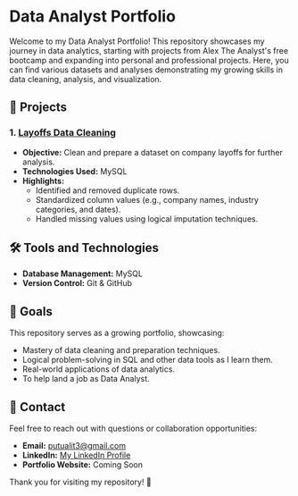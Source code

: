 # Data Analyst Portfolio

Welcome to my Data Analyst Portfolio! This repository showcases my journey in data analytics, starting with projects from Alex The Analyst's free bootcamp and expanding into personal and professional projects. Here, you can find various datasets and analyses demonstrating my growing skills in data cleaning, analysis, and visualization.

## 📂 Projects

### 1. [Layoffs Data Cleaning](Layoffs/README.md)
- **Objective:** Clean and prepare a dataset on company layoffs for further analysis.
- **Technologies Used:** MySQL
- **Highlights:**
  - Identified and removed duplicate rows.
  - Standardized column values (e.g., company names, industry categories, and dates).
  - Handled missing values using logical imputation techniques.

## 🛠️ Tools and Technologies
- **Database Management:** MySQL
- **Version Control:** Git & GitHub

## 🚀 Goals
This repository serves as a growing portfolio, showcasing:
- Mastery of data cleaning and preparation techniques.
- Logical problem-solving in SQL and other data tools as I learn them.
- Real-world applications of data analytics.
- To help land a job as Data Analyst.

## 📧 Contact
Feel free to reach out with questions or collaboration opportunities:
- **Email:** [putualit3@gmail.com](mailto:putualit3@gmail.com)
- **LinkedIn:** [My LinkedIn Profile](https://www.linkedin.com/in/alit-putradana/)
- **Portfolio Website:** Coming Soon

Thank you for visiting my repository! 🙌

